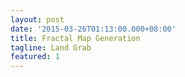 ```yaml
---
layout: post
date: '2015-03-26T01:13:00.000+08:00'
title: Fractal Map Generation
tagline: Land Grab
featured: 1
---
```


<canvas id="display" width="600" height="600" onClick="run()"></canvas>

<script>
var d_count = 0;
var r_count = 0;
var max_depth = 1000000;
function run(options){
	d_count = r_count = 0;
	var map = generateFractalMap(options);
	displayFractalMap("display",map.ds)
	console.log(map);
}
function displayFractalMap(canvas, map)
{
	var canvas = document.getElementById(canvas);
	var ctx = canvas.getContext("2d");
	for(var i = 0; i < map.length; i ++)
	{
		for(var j = 0; map[i] && j < map[i].length; j++)
		{
			var v = map[i][j]
			if(v <=0.15 )
				ctx.fillStyle = "rgb(30,"+Math.floor(125 * (6.66 * v))+",235)"
			else if(v <= 0.35)
				ctx.fillStyle = "rgb("+Math.floor(255*(1.0-(2.0*(v-0.15))))+",190,30)"
			else if(v <= 1.0)
				ctx.fillStyle = "rgb(30,"+(Math.floor(205 * v)+30)+",70)"
			else
				ctx.fillStyle = "rgb(255,125,125)"
			ctx.fillRect(i,j,1,1);
		}
	}
}

var pixGrid = function(map){
	this.ds = map;
}
pixGrid.prototype.get = function(x,y){
	if(this.ds[x] !== undefined && this.ds[x][y] !== undefined)
		return this.ds[x][y]
	else
	{
		return undefined;
	}
}
pixGrid.prototype.set = function(x,y,val){
	if(x >= 0 && y >= 0 && this.ds[x])
		this.ds[x][y] = val;
}
function generateFractalMap(options){
	options = options?options:{}
	options.width = options.width?options.width:600
	options.height = options.height?options.height:600
	options.roughness = options.roughness?options.roughness:0.95

	//TODO: datastructure is a preinitialized array in the target raster resolution. Can be smarter/better/adaptive!
	var ds = []
	for(var i = 0; i < options.width; i++)
	{
		ds[i] = []
		for(var j = 0; j < options.height; j++)
		{
			ds[i][j] = undefined
		}
	}
	var px = new pixGrid(ds)

	return normalize(midpointDisplacement(px, options));
}

function midpointDisplacement(pixGrid, options)
{
	options.roughness /= options.scale?options.scale:1.0

	var x1 = y1 = 0
	var x2 = options.width-1
	var y2 = options.height-1

	//Seed corners
	pixGrid.set(x1,y1,Math.random())
	pixGrid.set(x1,y2,Math.random())
	pixGrid.set(x2,y2,Math.random())
	pixGrid.set(x2,y1,Math.random())


	//Start recursion
	midpointDisplacementR(pixGrid, x1, y1, x2, y2, options)

	//Return result
	return pixGrid
}
//Calculates midpoint displacement based on corners (rectangle)
function midpointDisplacementR(pixGrid,x1,y1,x2,y2,options)
{
	r_count++;
	if(r_count+d_count > max_depth) return;
	var w = Math.floor(x2-x1)
	var h = Math.floor(y2-y1)
	var cx = Math.floor(w/2 + x1)
	var cy = Math.floor(h/2 + y1)
	if(pixGrid.get(cx,cy) !== undefined) 
	{
		return;
	}
	var rat = (((y2-y1)/options.height) + ((x2-x1)/options.width))/2.0

	//Neighbors of rectangle ABCD
	/*
			A - - - B
			|   |   |
			|-- M --|
			|   |   |
			D - - - C
	*/
	var a = pixGrid.get(x1,y1)
	var b = pixGrid.get(x2,y1)
	var c = pixGrid.get(x2,y2)
	var d = pixGrid.get(x1,y2)

	var p = pixGrid.get(cx,y1-Math.floor(h/2))
	var q = pixGrid.get(x2+Math.floor(w/2),cy)
	var r = pixGrid.get(cx,y2+Math.floor(h/2))
	var s = pixGrid.get(x1-Math.floor(w/2),cx)

	//Mid point
	var M = average(a,b,c,d) + genErr(options.roughness,rat)
	pixGrid.set(cx,cy,M)


	//Sides
	pixGrid.set(cx,y1,average(a,b))
	pixGrid.set(x2,cy,average(b,c))
	pixGrid.set(cx,y2,average(c,d))
	pixGrid.set(x1,cy,average(d,a))

	//Recurse
	if(w > 1 || h > 1)//space to split
	{
		midpointDisplacementR(pixGrid,cx,cy,x2,y2,options)
		midpointDisplacementR(pixGrid,x1,cy,cx,y2,options)
		midpointDisplacementR(pixGrid,x1,y1,cx,cy,options)
		midpointDisplacementR(pixGrid,cx,y1,x2,cy,options)
	}
	
}
function genErr(r,rat)
{
	return r * rat * (Math.random() * 2 - 1.0)
}
function normalize(pixGrid)
{
	var max = Number.NEGATIVE_INFINITY;
	var min = Number.POSITIVE_INFINITY;
	for(var i = 0; i < pixGrid.ds.length; i++)
	{
		for(var j = 0; j < pixGrid.ds[i].length; j++)
		{
			if(pixGrid.ds[i][j] > max)
			{
				max = pixGrid.ds[i][j]
			}
			if(pixGrid.ds[i][j] < min)
			{
				min = pixGrid.ds[i][j]
			}
		}
	}
	var shift = -min;
	var scale = 1.0/(max-min)
	for(var i = 0; i < pixGrid.ds.length; i++)
	{
		for(var j = 0; j < pixGrid.ds[i].length; j++)
		{
			pixGrid.ds[i][j] += shift;
			pixGrid.ds[i][j] *= scale;
			if(pixGrid.ds[i][j] > 1) pixGrid.ds[i][j] = 1;
			if(pixGrid.ds[i][j] < 0) pixGrid.ds[i][j] = 0;
		}
	}
	return pixGrid;
}
function average()
{
	var array = arguments;
	var cnt = 0;
	var sum = 0;
	for(var i = 0; i < array.length; i++)
	{
		if(array[i] !== undefined)
		{
			cnt++;
			sum += array[i]
		}
	}
	if(cnt > 0) return sum / cnt;
	else return undefined;
}
run()
</script>